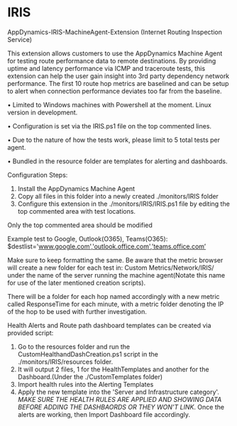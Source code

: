 # IRIS
AppDynamics-IRIS-MachineAgent-Extension (Internet Routing Inspection Service)

This extension allows customers to use the AppDynamics Machine Agent for testing route performance data to remote destinations. By providing uptime and latency performance via ICMP and traceroute tests, this extension can help the user gain insight into 3rd party dependency network performance. The first 10 route hop metrics are baselined and can be setup to alert when connection performance deviates too far from the baseline.  

•	Limited to Windows machines with Powershell at the moment. Linux version in development.

•	Configuration is set via the IRIS.ps1 file on the top commented lines.

•	Due to the nature of how the tests work, please limit to 5 total tests per agent.

•	Bundled in the resource folder are templates for alerting and dashboards.

Configuration Steps:
1.	Install the AppDynamics Machine Agent
2.	Copy all files in this folder into a newly created ./monitors/IRIS folder
3.	Configure this extension in the ./monitors/IRIS/IRIS.ps1 file by editing the top commented area with test locations.

Only the top commented area should be modified

Example test to Google, Outlook(O365), Teams(O365):
$destlist='www.google.com','outlook.office.com',’teams.office.com’

Make sure to keep formatting the same. Be aware that the metric browser will create a new folder for each test in: Custom Metrics/Network/IRIS/ under the name of the server running the machine agent(Notate this name for use of the later mentioned creation scripts). 

There will be a folder for each hop named accordingly with a new metric called ResponseTime for each minute, with a metric folder denoting the IP of the hop to be used with further investigation.

Health Alerts and Route path dashboard templates can be created via provided script:

1. Go to the resources folder and run the CustomHealthandDashCreation.ps1 script in the ./monitors/IRIS/resources folder.
2. It will output 2 files, 1 for the HealthTemplates and another for the Dashboard.(Under the ./CustomTemplates folder) 
3. Import health rules into the Alerting Templates
4. Apply the new template into the 'Server and Infrastructure category'. *MAKE SURE THE HEALTH RULES ARE APPLIED AND SHOWING DATA BEFORE ADDING THE DASHBAORDS OR THEY WON'T LINK*. Once the alerts are working, then Import Dashboard file accordingly.  
